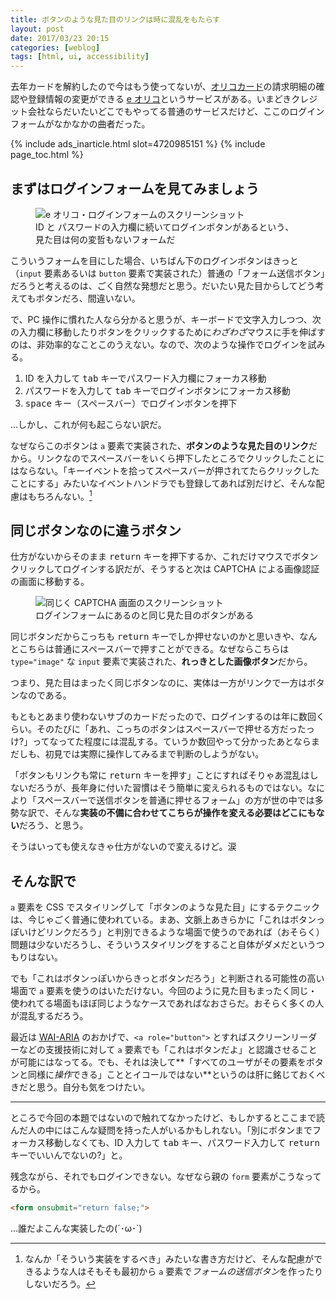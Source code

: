 ```yaml
---
title: ボタンのような見た目のリンクは時に混乱をもたらす
layout: post
date: 2017/03/23 20:15
categories: [weblog]
tags: [html, ui, accessibility]
---
```


去年カードを解約したので今はもう使ってないが、[オリコカード][oricocard]の請求明細の確認や登録情報の変更ができる [e オリコ][eorico]というサービスがある。いまどきクレジット会社ならだいたいどこでもやってる普通のサービスだけど、ここのログインフォームがなかなかの曲者だった。

<!-- more -->

{% include ads_inarticle.html slot=4720985151 %}
{% include page_toc.html %}


## まずはログインフォームを見てみましょう

<figure>
  <div>
    <img alt="e オリコ・ログインフォームのスクリーンショット" src="/images/2017-03-23-2017032301/login.png" />
  </div>
  <figcaption>ID と パスワードの入力欄に続いてログインボタンがあるという、見た目は何の変哲もないフォームだ</figcaption>
</figure>

こういうフォームを目にした場合、いちばん下のログインボタンはきっと（`input` 要素あるいは `button` 要素で実装された）普通の「フォーム送信ボタン」だろうと考えるのは、ごく自然な発想だと思う。だいたい見た目からしてどう考えてもボタンだろ、間違いない。

で、PC 操作に慣れた人なら分かると思うが、キーボードで文字入力しつつ、次の入力欄に移動したりボタンをクリックするために*わざわざ*マウスに手を伸ばすのは、非効率的なことこのうえない。なので、次のような操作でログインを試みる。

1. ID を入力して <kbd>tab</kbd> キーでパスワード入力欄にフォーカス移動
2. パスワードを入力して <kbd>tab</kbd> キーでログインボタンにフォーカス移動
3. <kbd>space</kbd> キー（スペースバー）でログインボタンを押下

…しかし、これが何も起こらない訳だ。

なぜならこのボタンは `a` 要素で実装された、**ボタンのような見た目のリンク**だから。リンクなのでスペースバーをいくら押下したところでクリックしたことにはならない。「キーイベントを拾ってスペースバーが押されてたらクリックしたことにする」みたいなイベントハンドラでも登録してあれば別だけど、そんな配慮はもちろんない。[^1]


## 同じボタンなのに違うボタン

仕方がないからそのまま <kbd>return</kbd> キーを押下するか、これだけマウスでボタンクリックしてログインする訳だが、そうすると次は CAPTCHA による画像認証の画面に移動する。

<figure>
  <div>
    <img alt="同じく CAPTCHA 画面のスクリーンショット" src="/images/2017-03-23-2017032301/captcha.png" />
  </div>
  <figcaption>ログインフォームにあるのと同じ見た目のボタンがある</figcaption>
</figure>

同じボタンだからこっちも <kbd>return</kbd> キーでしか押せないのかと思いきや、なんとこちらは普通にスペースバーで押すことができる。なぜならこちらは `type="image"` な `input` 要素で実装された、**れっきとした画像ボタン**だから。

つまり、見た目はまったく同じボタンなのに、実体は一方がリンクで一方はボタンなのである。

もともとあまり使わないサブのカードだったので、ログインするのは年に数回くらい。そのたびに「あれ、こっちのボタンはスペースバーで押せる方だったっけ?」ってなってた程度には混乱する。ていうか数回やって分かったあとならまだしも、初見では実際に操作してみるまで判断のしようがない。

「ボタンもリンクも常に <kbd>return</kbd> キーを押す」ことにすればそりゃあ混乱はしないだろうが、長年身に付いた習慣はそう簡単に変えられるものではない。なにより「スペースバーで送信ボタンを普通に押せるフォーム」の方が世の中では多勢な訳で、そんな**実装の不備に合わせてこちらが操作を変える必要はどこにもない**だろう、と思う。

そうはいっても使えなきゃ仕方がないので変えるけど。涙


## そんな訳で

`a` 要素を CSS でスタイリングして「ボタンのような見た目」にするテクニックは、今じゃごく普通に使われている。まあ、文脈上あきらかに「これはボタンっぽいけどリンクだろう」と判別できるような場面で使うのであれば（おそらく）問題は少ないだろうし、そういうスタイリングをすること自体がダメだというつもりはない。

でも「これはボタンっぽいからきっとボタンだろう」と判断される可能性の高い場面で `a` 要素を使うのはいただけない。今回のように見た目もまったく同じ・使われてる場面もほぼ同じようなケースであればなおさらだ。おそらく多くの人が混乱するだろう。

最近は [WAI-ARIA][wai-aria] のおかげで、`<a role="button">` とすればスクリーンリーダーなどの支援技術に対して `a` 要素でも「これはボタンだよ」と認識させることが可能にはなってる。でも、それは決して**「すべてのユーザがその要素をボタンと同様に*操作*できる」こととイコールではない**というのは肝に銘じておくべきだと思う。自分も気をつけたい。


- - - - -


ところで今回の本題ではないので触れてなかったけど、もしかするとここまで読んだ人の中にはこんな疑問を持った人がいるかもしれない。「別にボタンまでフォーカス移動しなくても、ID 入力して <kbd>tab</kbd> キー、パスワード入力して <kbd>return</kbd> キーでいいんでないの?」と。

残念ながら、それでもログインできない。なぜなら親の `form` 要素がこうなってるから。

```html
<form onsubmit="return false;">
```

…誰だよこんな実装したの(´･ω･`)


[^1]: なんか「そういう実装をするべき」みたいな書き方だけど、そんな配慮ができるような人はそもそも最初から `a` 要素で*フォームの送信ボタン*を作ったりしないだろう。

[oricocard]: https://www.orico.co.jp/
[eorico]: https://my.orico.co.jp/
[wai-aria]: https://www.w3.org/TR/wai-aria/
